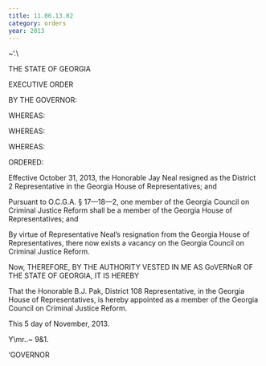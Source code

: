 ```yaml
---
title: 11.06.13.02
category: orders
year: 2013
---
```

 

~‘.\

THE STATE OF GEORGIA

EXECUTIVE ORDER

BY THE GOVERNOR:

WHEREAS:

WHEREAS:

WHEREAS:

ORDERED:

Effective October 31, 2013, the Honorable Jay Neal resigned
as the District 2 Representative in the Georgia House of
Representatives; and

Pursuant to O.C.G.A. § 17—18—2, one member of the Georgia
Council on Criminal Justice Reform shall be a member of the
Georgia House of Representatives; and

By virtue of Representative Neal’s resignation from the
Georgia House of Representatives, there now exists a
vacancy on the Georgia Council on Criminal Justice Reform.

Now, THEREFORE, BY THE AUTHORITY VESTED IN ME AS
GoVERNoR OF THE STATE OF GEORGIA, IT IS HEREBY

That the Honorable B.J. Pak, District 108 Representative, in
the Georgia House of Representatives, is hereby appointed as
a member of the Georgia Council on Criminal Justice
Reform.

This 5 day of November, 2013.

Y\mr..~ 9&1.

‘GOVERNOR

